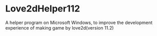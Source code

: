 # Love2dHelper112
A helper program on Microsoft Windows, to improve the development experience of making game by love2d(version 11.2)
